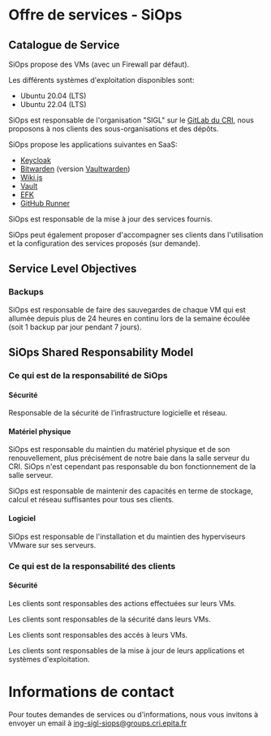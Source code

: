# Offre de services - SiOps
## Catalogue de Service

SiOps propose des VMs (avec un Firewall par défaut).

Les différents systèmes d'exploitation disponibles sont:
  - Ubuntu 20.04 (LTS)
  - Ubuntu 22.04 (LTS)

SiOps est responsable de l'organisation "SIGL" sur le [GitLab du CRI](https://gitlab.cri.epita.fr/), nous proposons à nos clients des sous-organisations et des dépôts.

SiOps propose les applications suivantes en SaaS:
  - [Keycloak](https://www.keycloak.org/)
  - [Bitwarden](https://bitwarden.com/) (version [Vaultwarden](https://github.com/dani-garcia/vaultwarden))
  - [Wiki.js](https://js.wiki/)
  - [Vault](https://www.vaultproject.io/)
  - [EFK](https://www.elastic.co/fr/elasticsearch/)
  - [GitHub Runner](https://github.com/features/actions)

SiOps est responsable de la mise à jour des services fournis.

SiOps peut également proposer d'accompagner ses clients dans l'utilisation et la configuration des services proposés (sur demande).

## Service Level Objectives
### Backups
SiOps est responsable de faire des sauvegardes de chaque VM qui est allumée depuis plus de 24 heures en continu lors de la semaine écoulée (soit 1 backup par jour pendant 7 jours).

## SiOps Shared Responsability Model

### Ce qui est de la responsabilité de SiOps
#### Sécurité
Responsable de la sécurité de l’infrastructure logicielle et réseau.

#### Matériel physique
SiOps est responsable du maintien du matériel physique et de son renouvellement, plus précisément de notre baie dans la salle serveur du CRI. SiOps n'est cependant pas responsable du bon fonctionnement de la salle serveur.

SiOps est responsable de maintenir des capacités en terme de stockage, calcul et réseau suffisantes pour tous ses clients.

#### Logiciel
SiOps est responsable de l'installation et du maintien des hyperviseurs VMware sur ses serveurs.

### Ce qui est de la responsabilité des clients
#### Sécurité
Les clients sont responsables des actions effectuées sur leurs VMs.

Les clients sont responsables de la sécurité dans leurs VMs.

Les clients sont responsables des accés à leurs VMs.

Les clients sont responsables de la mise à jour de leurs applications et systèmes d'exploitation.

# Informations de contact
Pour toutes demandes de services ou d'informations, nous vous invitons à envoyer un email à ing-sigl-siops@groups.cri.epita.fr
